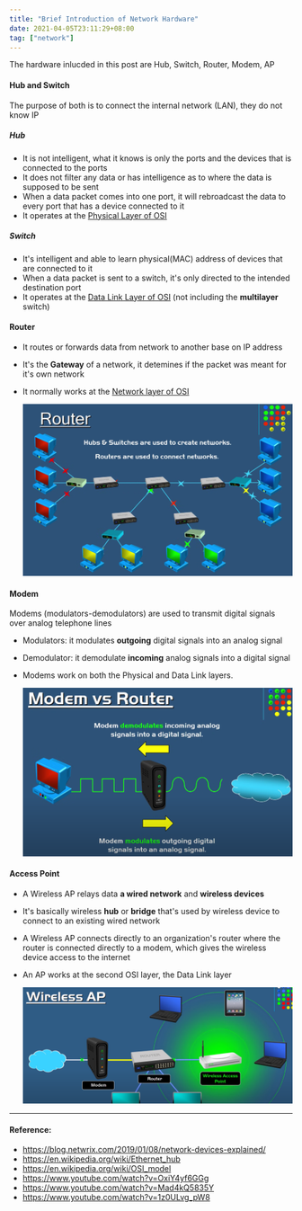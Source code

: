 ```yaml
---
title: "Brief Introduction of Network Hardware"
date: 2021-04-05T23:11:29+08:00
tag: ["network"]
---
```


The hardware inlucded in this post are Hub, Switch, Router, Modem, AP

<!--more-->

#### Hub and Switch
The purpose of both is to connect the internal network (LAN), they do not know IP
##### Hub 
- It is not intelligent, what it knows is only the ports and the devices that is connected to the ports
- It does not filter any data or has intelligence as to where the data is supposed to be sent
- When a data packet comes into one port, it will rebroadcast the data to every port that has a device connected to it 
- It operates at the [Physical Layer of OSI](https://en.wikipedia.org/wiki/OSI_model#Layer_1:_Physical_Layer)

##### Switch
- It's intelligent and able to learn physical(MAC) address of devices that are connected to it
- When a data packet is sent to a switch, it's only directed to the intended destination port
- It operates at the [Data Link Layer of OSI](https://en.wikipedia.org/wiki/OSI_model#Layer_2:_Data_Link_Layer) (not including the **multilayer** switch)

#### Router
- It routes or forwards data from network to another base on IP address
- It's the **Gateway** of a network, it detemines if the packet was meant for it's own network
- It normally works at the [Network layer of OSI](https://en.wikipedia.org/wiki/OSI_model#Layer_3:_Network_Layer)

  ![Hub vs Switch vs Router](/images/hub_switch_router.png)

#### Modem
Modems (modulators-demodulators) are used to transmit digital signals over analog telephone lines
- Modulators: it modulates **outgoing** digital signals into an analog signal
- Demodulator: it demodulate **incoming** analog signals into a digital signal
- Modems work on both the Physical and Data Link layers.

  ![Modem](/images/modem.png)

#### Access Point
- A Wireless AP relays data **a wired network** and **wireless devices**
- It's basically wireless **hub** or **bridge** that's used by wireless device to connect to an existing wired network
- A Wireless AP connects directly to an organization's router where the router is connected directly to a modem, which gives the wireless device access to the internet 
- An AP works at the second OSI layer, the Data Link layer

  ![Wireless Access Point](/images/ap.png)

---
#### Reference:
- https://blog.netwrix.com/2019/01/08/network-devices-explained/
- https://en.wikipedia.org/wiki/Ethernet_hub
- https://en.wikipedia.org/wiki/OSI_model
- https://www.youtube.com/watch?v=OxiY4yf6GGg
- https://www.youtube.com/watch?v=Mad4kQ5835Y
- https://www.youtube.com/watch?v=1z0ULvg_pW8
